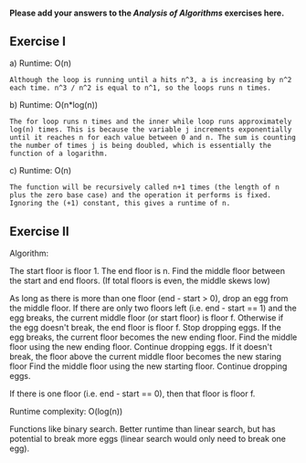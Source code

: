 #### Please add your answers to the ***Analysis of  Algorithms*** exercises here.

## Exercise I

a) Runtime: O(n)

    Although the loop is running until a hits n^3, a is increasing by n^2 each time. n^3 / n^2 is equal to n^1, so the loops runs n times.


b) Runtime: O(n*log(n))

    The for loop runs n times and the inner while loop runs approximately log(n) times. This is because the variable j increments exponentially until it reaches n for each value between 0 and n. The sum is counting the number of times j is being doubled, which is essentially the function of a logarithm.

c) Runtime: O(n)

    The function will be recursively called n+1 times (the length of n plus the zero base case) and the operation it performs is fixed. Ignoring the (+1) constant, this gives a runtime of n.

## Exercise II

Algorithm:

The start floor is floor 1.
The end floor is n.
Find the middle floor between the start and end floors. (If total floors is even, the middle skews low)

As long as there is more than one floor (end - start > 0), drop an egg from the middle floor.
    If there are only two floors left (i.e. end - start == 1) 
        and the egg breaks, the current middle floor (or start floor) is floor f.
        Otherwise if the egg doesn't break, the end floor is floor f.
        Stop dropping eggs.
    If the egg breaks, the current floor becomes the new ending floor. 
        Find the middle floor using the new ending floor. Continue dropping eggs.
    If it doesn't break, the floor above the current middle floor becomes the new staring floor
        Find the middle floor using the new starting floor. Continue dropping eggs.

If there is one floor (i.e. end - start == 0), then that floor is floor f.

Runtime complexity: O(log(n))

Functions like binary search. Better runtime than linear search, but has potential to break more eggs (linear search would only need to break one egg).

